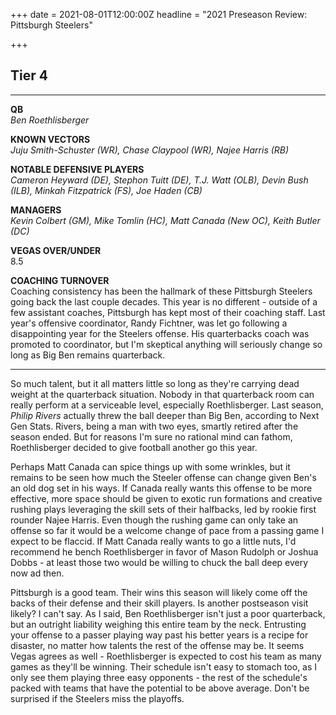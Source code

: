 +++
date = 2021-08-01T12:00:00Z
headline = "2021 Preseason Review: Pittsburgh Steelers"

+++
## Tier 4

***

**QB**  
_Ben Roethlisberger_

**KNOWN VECTORS**  
_Juju Smith-Schuster (WR), Chase Claypool (WR), Najee Harris (RB)_

**NOTABLE DEFENSIVE PLAYERS**  
_Cameron Heyward (DE), Stephon Tuitt (DE), T.J. Watt (OLB), Devin Bush (ILB), Minkah Fitzpatrick (FS), Joe Haden (CB)_

**MANAGERS**  
_Kevin Colbert (GM), Mike Tomlin (HC), Matt Canada (New OC), Keith Butler (DC)_

**VEGAS OVER/UNDER**  
8\.5

**COACHING TURNOVER**  
Coaching consistency has been the hallmark of these Pittsburgh Steelers going back the last couple decades. This year is no different - outside of a few assistant coaches, Pittsburgh has kept most of their coaching staff. Last year's offensive coordinator, Randy Fichtner, was let go following a disappointing year for the Steelers offense. His quarterbacks coach was promoted to coordinator, but I'm skeptical anything will seriously change so long as Big Ben remains quarterback.  

***

So much talent, but it all matters little so long as they're carrying dead weight at the quarterback situation. Nobody in that quarterback room can really perform at a serviceable level, especially Roethlisberger. Last season, _Philip Rivers_ actually threw the ball deeper than Big Ben, according to Next Gen Stats. Rivers, being a man with two eyes, smartly retired after the season ended. But for reasons I'm sure no rational mind can fathom, Roethlisberger decided to give football another go this year.

Perhaps Matt Canada can spice things up with some wrinkles, but it remains to be seen how much the Steeler offense can change given Ben's an old dog set in his ways. If Canada really wants this offense to be more effective, more space should be given to exotic run formations and creative rushing plays leveraging the skill sets of their halfbacks, led by rookie first rounder Najee Harris. Even though the rushing game can only take an offense so far it would be a welcome change of pace from a passing game I expect to be flaccid. If Matt Canada really wants to go a little nuts, I'd recommend he bench Roethlisberger in favor of Mason Rudolph or Joshua Dobbs - at least those two would be willing to chuck the ball deep every now ad then.

Pittsburgh is a good team. Their wins this season will likely come off the backs of their defense and their skill players. Is another postseason visit likely? I can't say. As I said, Ben Roethlisberger isn't just a poor quarterback, but an outright liability weighing this entire team by the neck. Entrusting your offense to a passer playing way past his better years is a recipe for disaster, no matter how talents the rest of the offense may be. It seems Vegas agrees as well - Roethlisberger is expected to cost his team as many games as they'll be winning. Their schedule isn't easy to stomach too, as I only see them playing three easy opponents - the rest of the schedule's packed with teams that have the potential to be above average. Don't be surprised if the Steelers miss the playoffs.